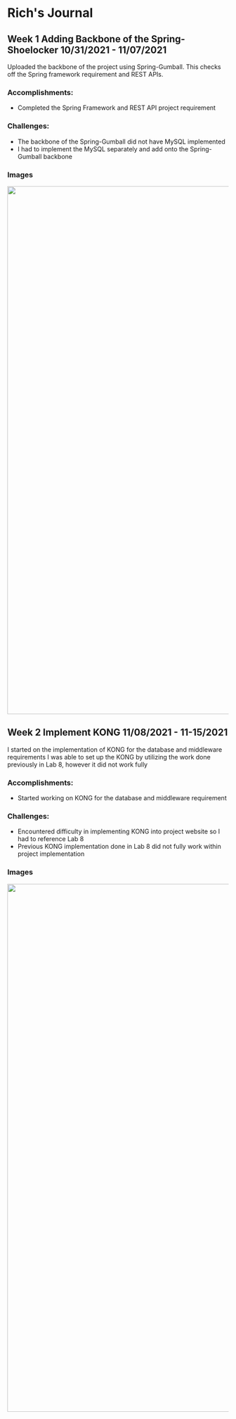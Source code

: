 # Rich's Journal
## Week 1 Adding Backbone of the Spring-Shoelocker 10/31/2021 - 11/07/2021
Uploaded the backbone of the project using Spring-Gumball.
This checks off the Spring framework requirement and REST APIs. 

### Accomplishments:
- Completed the Spring Framework and REST API project requirement

### Challenges:
- The backbone of the Spring-Gumball did not have MySQL implemented
- I had to implement the MySQL separately and add onto the Spring-Gumball backbone

### Images
<img src="https://i.imgur.com/I5is0dP.jpg" width=1200>

## Week 2 Implement KONG 11/08/2021 - 11-15/2021
I started on the implementation of KONG for the database and middleware requirements
I was able to set up the KONG by utilizing the work done previously in Lab 8, however it did not work fully

### Accomplishments:
- Started working on KONG for the database and middleware requirement

### Challenges:
- Encountered difficulty in implementing KONG into project website so I had to reference Lab 8
- Previous KONG implementation done in Lab 8 did not fully work within project implementation

### Images
<img src="https://i.imgur.com/aXc0SbK.jpg" width=1200>
